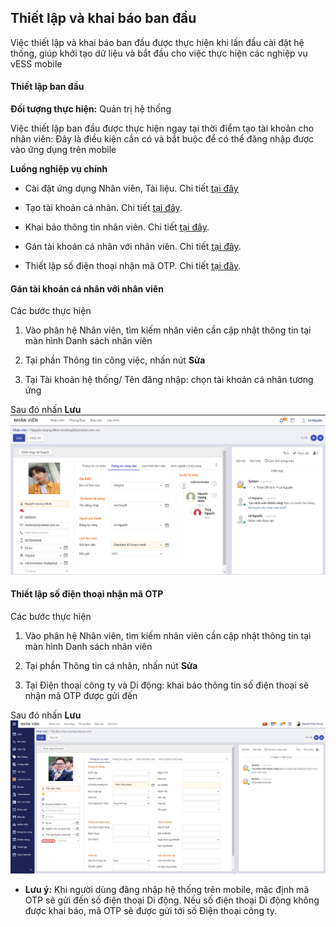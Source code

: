 ## Thiết lập và khai báo ban đầu

Việc thiết lập và khai báo ban đầu được thực hiện khi lần đầu cài đặt hệ thống, giúp khởi tạo dữ liệu và bắt đầu cho việc thực hiện các nghiệp vụ vESS mobile

#### Thiết lập ban đầu

**Đối tượng thực hiện:** Quản trị hệ thống

Việc thiết lập ban đầu được thực hiện ngay tại thời điểm tạo tài khoản cho nhân viên: Đây là điều kiện cần có và bắt buộc để có thể đăng nhập được vào ứng dụng trên mobile

**Luồng nghiệp vụ chính**

* Cài đặt ứng dụng Nhân viên, Tài liệu. Chi tiết <u>[tại đây](../../saas/saas/#ang-ky-va-cai-at-cac-ung-dung)</u>

* Tạo tài khoản cá nhân. Chi tiết <u>[tại đây](../../hrm/employee/#tao-tai-khoan)</u>.

* Khai báo thông tin nhân viên. Chi tiết <u>[tại đây](../../hrm/employee/#them-moi-ho-so-nhan-vien)</u>.

* Gán tài khoản cá nhân với nhân viên. Chi tiết <u>[tại đây](#gan-tai-khoan-ca-nhan-voi-nhan-vien)</u>.

* Thiết lập số điện thoại nhận mã OTP. Chi tiết <u>[tại đây](#thiet-lap-so-ien-thoai-nhan-ma-oyt)</u>.

#### Gán tài khoản cá nhân với nhân viên

Các bước thực hiện

1. Vào phân hệ Nhân viên, tìm kiếm nhân viên cần cập nhật thông tin tại màn hình Danh sách nhân viên

2. Tại phần Thông tin công việc, nhấn nút **Sửa**

3. Tại Tài khoản hệ thống/ Tên đăng nhập: chọn tài khoản cá nhân tương ứng

Sau đó nhấn **Lưu**
![](picture/PIC_DW_Mobile_gan_nhan_vien1.png)

#### Thiết lập số điện thoại nhận mã OTP

Các bước thực hiện 

1. Vào phân hệ Nhân viên, tìm kiếm nhân viên cần cập nhật thông tin tại màn hình Danh sách nhân viên

2. Tại phần Thông tin cá nhân, nhấn nút **Sửa**

3. Tại Điện thoại công ty và Di động: khai báo thông tin số điện thoại sẽ nhận mã OTP được gửi đến 

Sau đó nhấn **Lưu**
![](picture/PIC_DW_Mobile_thiet_lap_so_dien_thoai.jpg)

* **Lưu ý:** Khi người dùng đăng nhập hệ thống trên mobile, mặc định mã OTP sẽ gửi đến số điện thoại Di động. Nếu số điện thoại Di động không được khai báo, mã OTP sẽ được gửi tới số Điện thoại công ty.